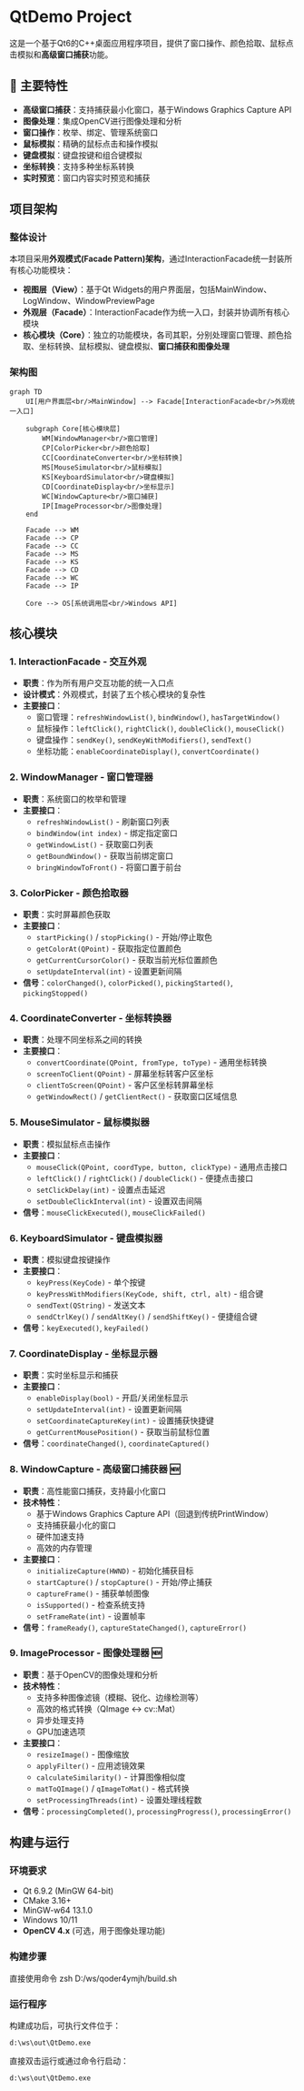 # QtDemo Project

这是一个基于Qt6的C++桌面应用程序项目，提供了窗口操作、颜色拾取、鼠标点击模拟和**高级窗口捕获**功能。

## 🚀 主要特性

- **高级窗口捕获**：支持捕获最小化窗口，基于Windows Graphics Capture API
- **图像处理**：集成OpenCV进行图像处理和分析
- **窗口操作**：枚举、绑定、管理系统窗口
- **鼠标模拟**：精确的鼠标点击和操作模拟
- **键盘模拟**：键盘按键和组合键模拟
- **坐标转换**：支持多种坐标系转换
- **实时预览**：窗口内容实时预览和捕获

## 项目架构

### 整体设计
本项目采用**外观模式(Facade Pattern)架构**，通过InteractionFacade统一封装所有核心功能模块：
- **视图层（View）**：基于Qt Widgets的用户界面层，包括MainWindow、LogWindow、WindowPreviewPage
- **外观层（Facade）**：InteractionFacade作为统一入口，封装并协调所有核心模块
- **核心模块（Core）**：独立的功能模块，各司其职，分别处理窗口管理、颜色拾取、坐标转换、鼠标模拟、键盘模拟、**窗口捕获和图像处理**

### 架构图
```mermaid
graph TD
    UI[用户界面层<br/>MainWindow] --> Facade[InteractionFacade<br/>外观统一入口]
    
    subgraph Core[核心模块层]
        WM[WindowManager<br/>窗口管理]
        CP[ColorPicker<br/>颜色拾取] 
        CC[CoordinateConverter<br/>坐标转换]
        MS[MouseSimulator<br/>鼠标模拟]
        KS[KeyboardSimulator<br/>键盘模拟]
        CD[CoordinateDisplay<br/>坐标显示]
        WC[WindowCapture<br/>窗口捕获] 
        IP[ImageProcessor<br/>图像处理]
    end
    
    Facade --> WM
    Facade --> CP
    Facade --> CC
    Facade --> MS
    Facade --> KS  
    Facade --> CD
    Facade --> WC
    Facade --> IP
    
    Core --> OS[系统调用层<br/>Windows API]
```

## 核心模块

### 1. InteractionFacade - 交互外观
- **职责**：作为所有用户交互功能的统一入口点
- **设计模式**：外观模式，封装了五个核心模块的复杂性
- **主要接口**：
  - 窗口管理：`refreshWindowList()`, `bindWindow()`, `hasTargetWindow()`
  - 鼠标操作：`leftClick()`, `rightClick()`, `doubleClick()`, `mouseClick()`
  - 键盘操作：`sendKey()`, `sendKeyWithModifiers()`, `sendText()`
  - 坐标功能：`enableCoordinateDisplay()`, `convertCoordinate()`

### 2. WindowManager - 窗口管理器
- **职责**：系统窗口的枚举和管理
- **主要接口**：
  - `refreshWindowList()` - 刷新窗口列表
  - `bindWindow(int index)` - 绑定指定窗口
  - `getWindowList()` - 获取窗口列表
  - `getBoundWindow()` - 获取当前绑定窗口
  - `bringWindowToFront()` - 将窗口置于前台

### 3. ColorPicker - 颜色拾取器
- **职责**：实时屏幕颜色获取
- **主要接口**：
  - `startPicking()` / `stopPicking()` - 开始/停止取色
  - `getColorAt(QPoint)` - 获取指定位置颜色
  - `getCurrentCursorColor()` - 获取当前光标位置颜色
  - `setUpdateInterval(int)` - 设置更新间隔
- **信号**：`colorChanged()`, `colorPicked()`, `pickingStarted()`, `pickingStopped()`

### 4. CoordinateConverter - 坐标转换器  
- **职责**：处理不同坐标系之间的转换
- **主要接口**：
  - `convertCoordinate(QPoint, fromType, toType)` - 通用坐标转换
  - `screenToClient(QPoint)` - 屏幕坐标转客户区坐标
  - `clientToScreen(QPoint)` - 客户区坐标转屏幕坐标
  - `getWindowRect()` / `getClientRect()` - 获取窗口区域信息

### 5. MouseSimulator - 鼠标模拟器
- **职责**：模拟鼠标点击操作
- **主要接口**：
  - `mouseClick(QPoint, coordType, button, clickType)` - 通用点击接口
  - `leftClick()` / `rightClick()` / `doubleClick()` - 便捷点击接口
  - `setClickDelay(int)` - 设置点击延迟
  - `setDoubleClickInterval(int)` - 设置双击间隔
- **信号**：`mouseClickExecuted()`, `mouseClickFailed()`

### 6. KeyboardSimulator - 键盘模拟器
- **职责**：模拟键盘按键操作
- **主要接口**：
  - `keyPress(KeyCode)` - 单个按键
  - `keyPressWithModifiers(KeyCode, shift, ctrl, alt)` - 组合键
  - `sendText(QString)` - 发送文本
  - `sendCtrlKey()` / `sendAltKey()` / `sendShiftKey()` - 便捷组合键
- **信号**：`keyExecuted()`, `keyFailed()`

### 7. CoordinateDisplay - 坐标显示器
- **职责**：实时坐标显示和捕获
- **主要接口**：
  - `enableDisplay(bool)` - 开启/关闭坐标显示
  - `setUpdateInterval(int)` - 设置更新间隔
  - `setCoordinateCaptureKey(int)` - 设置捕获快捷键
  - `getCurrentMousePosition()` - 获取当前鼠标位置
- **信号**：`coordinateChanged()`, `coordinateCaptured()`

### 8. WindowCapture - 高级窗口捕获器 🆕
- **职责**：高性能窗口捕获，支持最小化窗口
- **技术特性**：
  - 基于Windows Graphics Capture API（回退到传统PrintWindow）
  - 支持捕获最小化的窗口
  - 硬件加速支持
  - 高效的内存管理
- **主要接口**：
  - `initializeCapture(HWND)` - 初始化捕获目标
  - `startCapture()` / `stopCapture()` - 开始/停止捕获
  - `captureFrame()` - 捕获单帧图像
  - `isSupported()` - 检查系统支持
  - `setFrameRate(int)` - 设置帧率
- **信号**：`frameReady()`, `captureStateChanged()`, `captureError()`

### 9. ImageProcessor - 图像处理器 🆕
- **职责**：基于OpenCV的图像处理和分析
- **技术特性**：
  - 支持多种图像滤镜（模糊、锐化、边缘检测等）
  - 高效的格式转换（QImage ↔ cv::Mat）
  - 异步处理支持
  - GPU加速选项
- **主要接口**：
  - `resizeImage()` - 图像缩放
  - `applyFilter()` - 应用滤镜效果
  - `calculateSimilarity()` - 计算图像相似度
  - `matToQImage()` / `qImageToMat()` - 格式转换
  - `setProcessingThreads(int)` - 设置处理线程数
- **信号**：`processingCompleted()`, `processingProgress()`, `processingError()`

## 构建与运行

### 环境要求
- Qt 6.9.2 (MinGW 64-bit)
- CMake 3.16+
- MinGW-w64 13.1.0
- Windows 10/11
- **OpenCV 4.x** (可选，用于图像处理功能)

### 构建步骤
直接使用命令 zsh D:/ws/qoder4ymjh/build.sh

### 运行程序
构建成功后，可执行文件位于：
```
d:\ws\out\QtDemo.exe
```

直接双击运行或通过命令行启动：
```bash
d:\ws\out\QtDemo.exe
```